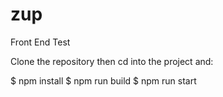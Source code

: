 # zup
Front End Test

Clone the repository then cd into the project and:

$ npm install
$ npm run build
$ npm run start
